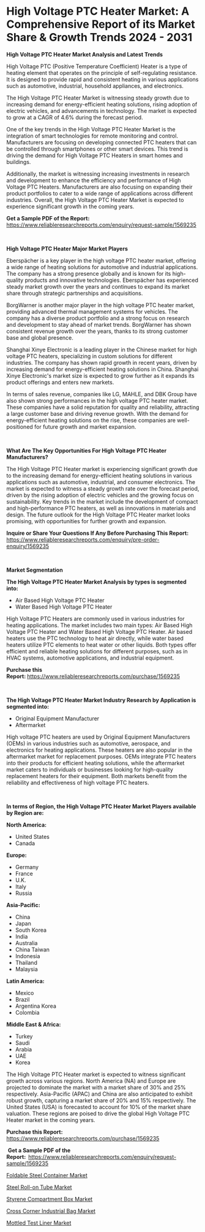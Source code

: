 <p><h1>High Voltage PTC Heater Market: A Comprehensive Report of its Market Share & Growth Trends 2024 - 2031</h1></p><p><strong>High Voltage PTC Heater Market Analysis and Latest Trends</strong></p>
<p><p>High Voltage PTC (Positive Temperature Coefficient) Heater is a type of heating element that operates on the principle of self-regulating resistance. It is designed to provide rapid and consistent heating in various applications such as automotive, industrial, household appliances, and electronics.</p><p>The High Voltage PTC Heater Market is witnessing steady growth due to increasing demand for energy-efficient heating solutions, rising adoption of electric vehicles, and advancements in technology. The market is expected to grow at a CAGR of 4.6% during the forecast period.</p><p>One of the key trends in the High Voltage PTC Heater Market is the integration of smart technologies for remote monitoring and control. Manufacturers are focusing on developing connected PTC heaters that can be controlled through smartphones or other smart devices. This trend is driving the demand for High Voltage PTC Heaters in smart homes and buildings.</p><p>Additionally, the market is witnessing increasing investments in research and development to enhance the efficiency and performance of High Voltage PTC Heaters. Manufacturers are also focusing on expanding their product portfolios to cater to a wide range of applications across different industries. Overall, the High Voltage PTC Heater Market is expected to experience significant growth in the coming years.</p></p>
<p><strong>Get a Sample PDF of the Report:&nbsp;</strong> <a href="https://www.reliableresearchreports.com/enquiry/request-sample/1569235">https://www.reliableresearchreports.com/enquiry/request-sample/1569235</a></p>
<p>&nbsp;</p>
<p><strong>High Voltage PTC Heater Major Market Players</strong></p>
<p><p>Eberspächer is a key player in the high voltage PTC heater market, offering a wide range of heating solutions for automotive and industrial applications. The company has a strong presence globally and is known for its high-quality products and innovative technologies. Eberspächer has experienced steady market growth over the years and continues to expand its market share through strategic partnerships and acquisitions.</p><p>BorgWarner is another major player in the high voltage PTC heater market, providing advanced thermal management systems for vehicles. The company has a diverse product portfolio and a strong focus on research and development to stay ahead of market trends. BorgWarner has shown consistent revenue growth over the years, thanks to its strong customer base and global presence.</p><p>Shanghai Xinye Electronic is a leading player in the Chinese market for high voltage PTC heaters, specializing in custom solutions for different industries. The company has shown rapid growth in recent years, driven by increasing demand for energy-efficient heating solutions in China. Shanghai Xinye Electronic's market size is expected to grow further as it expands its product offerings and enters new markets.</p><p>In terms of sales revenue, companies like LG, MAHLE, and DBK Group have also shown strong performances in the high voltage PTC heater market. These companies have a solid reputation for quality and reliability, attracting a large customer base and driving revenue growth. With the demand for energy-efficient heating solutions on the rise, these companies are well-positioned for future growth and market expansion.</p></p>
<p>&nbsp;</p>
<p><strong>What Are The Key Opportunities For High Voltage PTC Heater Manufacturers?</strong></p>
<p><p>The High Voltage PTC Heater market is experiencing significant growth due to the increasing demand for energy-efficient heating solutions in various applications such as automotive, industrial, and consumer electronics. The market is expected to witness a steady growth rate over the forecast period, driven by the rising adoption of electric vehicles and the growing focus on sustainability. Key trends in the market include the development of compact and high-performance PTC heaters, as well as innovations in materials and design. The future outlook for the High Voltage PTC Heater market looks promising, with opportunities for further growth and expansion.</p></p>
<p><strong>Inquire or Share Your Questions If Any Before Purchasing This Report:</strong> <a href="https://www.reliableresearchreports.com/enquiry/pre-order-enquiry/1569235">https://www.reliableresearchreports.com/enquiry/pre-order-enquiry/1569235</a></p>
<p>&nbsp;</p>
<p><strong>Market Segmentation</strong></p>
<p><strong>The High Voltage PTC Heater Market Analysis by types is segmented into:</strong></p>
<p><ul><li>Air Based High Voltage PTC Heater</li><li>Water Based High Voltage PTC Heater</li></ul></p>
<p><p>High Voltage PTC Heaters are commonly used in various industries for heating applications. The market includes two main types: Air Based High Voltage PTC Heater and Water Based High Voltage PTC Heater. Air based heaters use the PTC technology to heat air directly, while water based heaters utilize PTC elements to heat water or other liquids. Both types offer efficient and reliable heating solutions for different purposes, such as in HVAC systems, automotive applications, and industrial equipment.</p></p>
<p><strong>Purchase this Report:&nbsp;</strong><a href="https://www.reliableresearchreports.com/purchase/1569235">https://www.reliableresearchreports.com/purchase/1569235</a></p>
<p>&nbsp;</p>
<p><strong>The High Voltage PTC Heater Market Industry Research by Application is segmented into:</strong></p>
<p><ul><li>Original Equipment Manufacturer</li><li>Aftermarket</li></ul></p>
<p><p>High voltage PTC heaters are used by Original Equipment Manufacturers (OEMs) in various industries such as automotive, aerospace, and electronics for heating applications. These heaters are also popular in the aftermarket market for replacement purposes. OEMs integrate PTC heaters into their products for efficient heating solutions, while the aftermarket market caters to individuals or businesses looking for high-quality replacement heaters for their equipment. Both markets benefit from the reliability and effectiveness of high voltage PTC heaters.</p></p>
<p>&nbsp;</p>
<p><strong>In terms of Region, the High Voltage PTC Heater Market Players available by Region are:</strong></p>
<p>
    <p> <strong> North America: </strong>
        <ul>
            <li>United States</li>
            <li>Canada</li>
        </ul>
        </p> 
    <p> <strong> Europe: </strong>
        <ul>
            <li>Germany</li>
            <li>France</li>
            <li>U.K.</li>
            <li>Italy</li>
            <li>Russia</li>
        </ul>
        </p> 
    <p> <strong> Asia-Pacific: </strong>
        <ul>
            <li>China</li>
            <li>Japan</li>
            <li>South Korea</li>
            <li>India</li>
            <li>Australia</li>
            <li>China Taiwan</li>
            <li>Indonesia</li>
            <li>Thailand</li>
            <li>Malaysia</li>
        </ul>
        </p> 
    <p> <strong> Latin America: </strong>
        <ul>
            <li>Mexico</li>
            <li>Brazil</li>
            <li>Argentina Korea</li>
            <li>Colombia</li>
        </ul>
        </p> 
    <p> <strong> Middle East & Africa: </strong>
        <ul>
            <li>Turkey</li>
            <li>Saudi</li>
            <li>Arabia</li>
            <li>UAE</li>
            <li>Korea</li>
        </ul>
    </p>
    </p>
<p><p>The High Voltage PTC Heater market is expected to witness significant growth across various regions. North America (NA) and Europe are projected to dominate the market with a market share of 30% and 25% respectively. Asia-Pacific (APAC) and China are also anticipated to exhibit robust growth, capturing a market share of 20% and 15% respectively. The United States (USA) is forecasted to account for 10% of the market share valuation. These regions are poised to drive the global High Voltage PTC Heater market in the coming years.</p></p>
<p><strong>Purchase this Report: </strong><a href="https://www.reliableresearchreports.com/purchase/1569235">https://www.reliableresearchreports.com/purchase/1569235</a></p>
<p>&nbsp;<strong>Get a Sample PDF of the Report:&nbsp;&nbsp;</strong><a href="https://www.reliableresearchreports.com/enquiry/request-sample/1569235">https://www.reliableresearchreports.com/enquiry/request-sample/1569235</a></p>
<p><strong></strong></p>
<p><p><a href="https://github.com/josesg55/Market-Research-Report-List-1/blob/main/foldable-steel-container-market.md">Foldable Steel Container Market</a></p><p><a href="https://github.com/indrystar/Market-Research-Report-List-2/blob/main/steel-roll-on-tube-market.md">Steel Roll-on Tube Market</a></p><p><a href="https://github.com/AKSHATREPORTPRIME/Market-Research-Report-List-3/blob/main/styrene-compartment-box-market.md">Styrene Compartment Box Market</a></p><p><a href="https://github.com/AKSHATREPORTPRIME/Market-Research-Report-List-3/blob/main/cross-corner-industrial-bag-market.md">Cross Corner Industrial Bag Market</a></p><p><a href="https://github.com/mancsybtousav/Market-Research-Report-List-1/blob/main/mottled-test-liner-market.md">Mottled Test Liner Market</a></p></p>